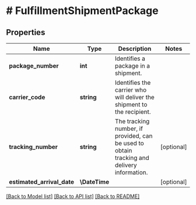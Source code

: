 # # FulfillmentShipmentPackage

## Properties

Name | Type | Description | Notes
------------ | ------------- | ------------- | -------------
**package_number** | **int** | Identifies a package in a shipment. |
**carrier_code** | **string** | Identifies the carrier who will deliver the shipment to the recipient. |
**tracking_number** | **string** | The tracking number, if provided, can be used to obtain tracking and delivery information. | [optional]
**estimated_arrival_date** | **\DateTime** |  | [optional]

[[Back to Model list]](../../README.md#models) [[Back to API list]](../../README.md#endpoints) [[Back to README]](../../README.md)
